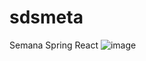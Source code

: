 # sdsmeta
Semana Spring React
![image](https://user-images.githubusercontent.com/95655712/180674997-74540fae-4812-4440-a112-1b6e87f472b9.png)
